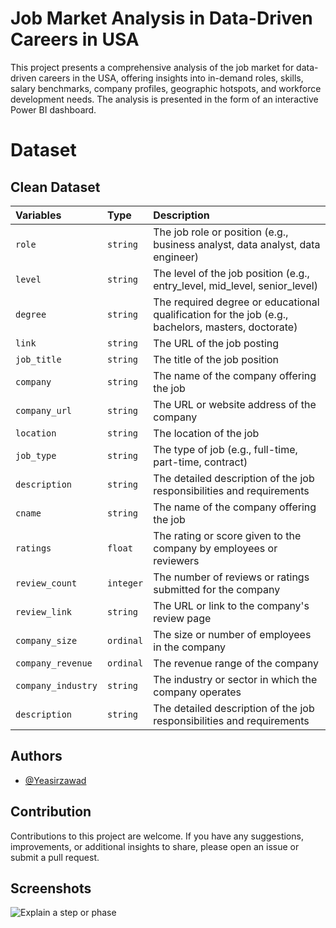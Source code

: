 
# Job Market Analysis in Data-Driven Careers in USA

This project presents a comprehensive analysis of the job market for data-driven careers in the USA, offering insights into in-demand roles, skills, salary benchmarks, company profiles, geographic hotspots, and workforce development needs. The analysis is presented in the form of an interactive Power BI dashboard.


# Dataset

## Clean Dataset

| Variables | Type     | Description                |
| :-------- | :------- | :------------------------- |
| `role` | `string` | The job role or position (e.g., business analyst, data analyst, data engineer) |
| `level` | `string` | The level of the job position (e.g., entry_level, mid_level, senior_level) |
| `degree` | `string` | The required degree or educational qualification for the job (e.g., bachelors, masters, doctorate)|
| `link` | `string` | The URL of the job posting |
| `job_title` | `string` | The title of the job position |
| `company` | `string` | The name of the company offering the job |
| `company_url` | `string` | The URL or website address of the company |
| `location` | `string` | The location of the job|
| `job_type` | `string` | The type of job (e.g., full-time, part-time, contract)|
| `description` | `string` | The detailed description of the job responsibilities and requirements|
| `cname` | `string` | The name of the company offering the job|
| `ratings` | `float` | The rating or score given to the company by employees or reviewers|
| `review_count` | `integer` | The number of reviews or ratings submitted for the company|
| `review_link` | `string` | The URL or link to the company's review page|
| `company_size` | `ordinal` |The size or number of employees in the company|
| `company_revenue` | `ordinal` | The revenue range of the company|
| `company_industry` | `string` | The industry or sector in which the company operates|
| `description` | `string` | The detailed description of the job responsibilities and requirements|





## Authors

- [@Yeasirzawad](https://github.com/Yeasirzawad)


## Contribution

Contributions to this project are welcome. If you have any suggestions, improvements, or additional insights to share, please open an issue or submit a pull request.


## Screenshots

![Explain a step or phase](https://github.com/Yeasirzawad/Indeed-Job-Scrapping-USA/assets/163287308/a2f68015-c204-491b-aafb-9552a42f06c3)

